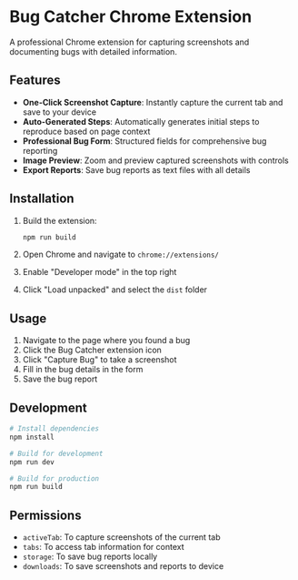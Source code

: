 # Bug Catcher Chrome Extension

A professional Chrome extension for capturing screenshots and documenting bugs with detailed information.

## Features

- **One-Click Screenshot Capture**: Instantly capture the current tab and save to your device
- **Auto-Generated Steps**: Automatically generates initial steps to reproduce based on page context
- **Professional Bug Form**: Structured fields for comprehensive bug reporting
- **Image Preview**: Zoom and preview captured screenshots with controls
- **Export Reports**: Save bug reports as text files with all details

## Installation

1. Build the extension:
   ```bash
   npm run build
   ```

2. Open Chrome and navigate to `chrome://extensions/`

3. Enable "Developer mode" in the top right

4. Click "Load unpacked" and select the `dist` folder

## Usage

1. Navigate to the page where you found a bug
2. Click the Bug Catcher extension icon
3. Click "Capture Bug" to take a screenshot
4. Fill in the bug details in the form
5. Save the bug report

## Development

```bash
# Install dependencies
npm install

# Build for development
npm run dev

# Build for production
npm run build
```

## Permissions

- `activeTab`: To capture screenshots of the current tab
- `tabs`: To access tab information for context
- `storage`: To save bug reports locally
- `downloads`: To save screenshots and reports to device
